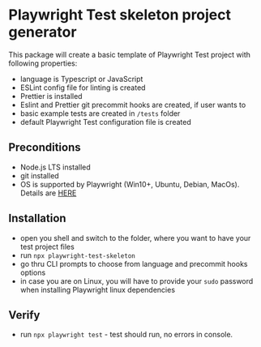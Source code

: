 # Playwright Test skeleton project generator

This package will create a basic template of Playwright Test project with following properties:

- language is Typescript or JavaScript
- ESLint config file for linting is created
- Prettier is installed
- Eslint and Prettier git precommit hooks are created, if user wants to
- basic example tests are created in `/tests` folder
- default Playwright Test configuration file is created

## Preconditions

- Node.js LTS installed
- git installed
- OS is supported by Playwright (Win10+, Ubuntu, Debian, MacOs). Details are [HERE](https://playwright.dev/docs/intro#system-requirements)

## Installation

- open you shell and switch to the folder, where you want to have your test project files
- run `npx playwright-test-skeleton`
- go thru CLI prompts to choose from language and precommit hooks options
- in case you are on Linux, you will have to provide your `sudo` password when installing Playwright linux dependencies

## Verify

- run `npx playwright test` - test should run, no errors in console.
